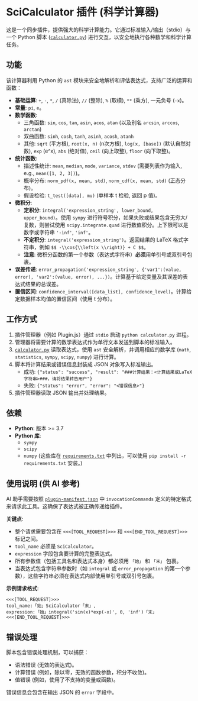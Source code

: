# SciCalculator 插件 (科学计算器)

这是一个同步插件，提供强大的科学计算能力。它通过标准输入/输出（stdio）与一个 Python 脚本 ([`calculator.py`](Plugin/SciCalculator/calculator.py)) 进行交互，以安全地执行各种数学和科学计算任务。

## 功能

该计算器利用 Python 的 `ast` 模块来安全地解析和评估表达式，支持广泛的运算和函数：

*   **基础运算**: `+`, `-`, `*`, `/` (真除法), `//` (整除), `%` (取模), `**` (乘方), 一元负号 (`-x`)。
*   **常量**: `pi`, `e`。
*   **数学函数**:
    *   三角函数: `sin`, `cos`, `tan`, `asin`, `acos`, `atan` (以及别名 `arcsin`, `arccos`, `arctan`)
    *   双曲函数: `sinh`, `cosh`, `tanh`, `asinh`, `acosh`, `atanh`
    *   其他: `sqrt` (平方根), `root(x, n)` (n次方根), `log(x, [base])` (默认自然对数), `exp` (e^x), `abs` (绝对值), `ceil` (向上取整), `floor` (向下取整)。
*   **统计函数**:
    *   描述性统计: `mean`, `median`, `mode`, `variance`, `stdev` (需要列表作为输入, e.g., `mean([1, 2, 3])`)。
    *   概率分布: `norm_pdf(x, mean, std)`, `norm_cdf(x, mean, std)` (正态分布)。
    *   假设检验: `t_test([data], mu)` (单样本 t 检验, 返回 p 值)。
*   **微积分**:
    *   **定积分**: `integral('expression_string', lower_bound, upper_bound)`。使用 `sympy` 进行符号积分，如果失败或结果包含无穷大/复数，则尝试使用 `scipy.integrate.quad` 进行数值积分。上下限可以是数字或字符串 `'-inf'`, `'inf'`。
    *   **不定积分**: `integral('expression_string')`。返回结果的 LaTeX 格式字符串，例如 `$$ -\\cos{\\left(x \\right)} + C $$`。
    *   **注意**: 微积分函数的第一个参数（表达式字符串）**必须**用单引号或双引号包裹。
*   **误差传递**: `error_propagation('expression_string', {'var1':(value, error), 'var2':(value, error), ...})`。计算基于给定变量及其误差的表达式结果的总误差。
*   **置信区间**: `confidence_interval([data_list], confidence_level)`。计算给定数据样本均值的置信区间（使用 t 分布）。

## 工作方式

1.  插件管理器（例如 Plugin.js）通过 `stdio` 启动 `python calculator.py` 进程。
2.  管理器将需要计算的数学表达式作为单行文本发送到脚本的标准输入。
3.  [`calculator.py`](Plugin/SciCalculator/calculator.py) 读取表达式，使用 `ast` 安全解析，并调用相应的数学库 (`math`, `statistics`, `sympy`, `scipy`, `numpy`) 进行计算。
4.  脚本将计算结果或错误信息封装成 JSON 对象写入标准输出。
    *   成功: `{"status": "success", "result": "###计算结果：<计算结果或LaTeX字符串>###，请将结果转告用户"}`
    *   失败: `{"status": "error", "error": "<错误信息>"}`
5.  插件管理器读取 JSON 输出并处理结果。

## 依赖

*   **Python**: 版本 >= 3.7
*   **Python 库**:
    *   `sympy`
    *   `scipy`
    *   `numpy`
    (这些库在 [`requirements.txt`](Plugin/SciCalculator/requirements.txt) 中列出，可以使用 `pip install -r requirements.txt` 安装。)

## 使用说明 (供 AI 参考)

AI 助手需要按照 [`plugin-manifest.json`](Plugin/SciCalculator/plugin-manifest.json) 中 `invocationCommands` 定义的特定格式来请求此工具。这确保了表达式被正确传递给插件。

**关键点**:

*   整个请求需要包含在 `<<<[TOOL_REQUEST]>>>` 和 `<<<[END_TOOL_REQUEST]>>>` 标记之间。
*   `tool_name` 必须是 `SciCalculator`。
*   `expression` 字段包含要计算的完整表达式。
*   所有参数值（包括工具名和表达式本身）都必须用 `「始」` 和 `「末」` 包裹。
*   当表达式包含字符串参数时（如 `integral` 或 `error_propagation` 的第一个参数），这些字符串必须在表达式内部使用单引号或双引号包裹。

**示例请求格式**:

```text
<<<[TOOL_REQUEST]>>>
tool_name:「始」SciCalculator「末」,
expression:「始」integral('sin(x)*exp(-x)', 0, 'inf')「末」
<<<[END_TOOL_REQUEST]>>>
```

## 错误处理

脚本包含错误处理机制，可以捕获：

*   语法错误 (无效的表达式)。
*   计算错误 (例如，除以零，无效的函数参数，积分不收敛)。
*   值错误 (例如，使用了不支持的变量或函数)。

错误信息会包含在输出 JSON 的 `error` 字段中。